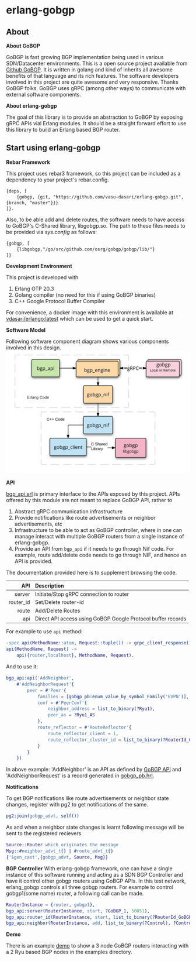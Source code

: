 # erlang-gobgp
## About
**About GoBGP**

GoBGP is fast growing BGP implementation being used in various SDN/Datacenter environments. This is a open source project available from [Github GoBGP](https://github.com/osrg/gobgp). It is written in golang and kind of inherits all awesome benefits of that language and its rich features. The software developers involved in this project are quite awesome and very responsive. Thanks GoBGP folks. GoBGP uses gRPC (among other ways) to communicate with external software components.

**About erlang-gobgp**

The goal of this library is to provide an abstraction to GoBGP by exposing gRPC APIs vial Erlang modules. It should be a straight forward effort to use this library to build an Erlang based BGP router.

## Start using erlang-gobgp
**Rebar Framework**

This project uses rebar3 framework, so this project can be included as a dependency to your project's rebar.config.

    {deps, [
        {gobgp, {git, "https://github.com/vasu-dasari/erlang-gobgp.git", {branch, "master"}}}
    ]}.

Also, to be able add and delete routes, the software needs to have access to GoBGP's C-Shared library, libgobgp.so. The path to these files needs to be provided via _sys.config_ as follows:

    {gobgp, [
        {libgobgp,"/go/src/github.com/osrg/gobgp/gobgp/lib/"}
    ]}

**Development Environment**

This project is developed with
 1. Erlang OTP 20.3
 2. Golang compiler (no need for this if using GoBGP binaries)
 3. C++ Google Protocol Buffer Compiler

For convenience, a docker image with this environment is available at [vdasari/erlango:latest](https://hub.docker.com/r/vdasari/erlango/) which can be used to get a quick start.


**Software Model**

Following software component diagram shows various components involved in this design.
![Software Model](https://github.com/vasu-dasari/erlang-gobgp/blob/master/docs/Erlang%20GoBGP%20Software%20Model%20-%20Page.jpeg)

 **API**
 
 [bgp_api.erl](https://github.com/vasu-dasari/erlang-gobgp/blob/master/src/bgp_api.erl) is primary interface to the APIs exposed by this project. APIs offered by this module are not meant to replace GoBGP API, rather to
 
 1. Abstract gRPC communication infrastructure
 2. Provide notifications like route advertisements or neighbor advertisements, etc
 3. Infrastructure to be able to act as GoBGP controller, where in one can manage interact with multiple GoBGP routers from a single instance of erlang-gobgp.
 4. Provide an API from `bgp_api` if it needs to go through Nif code. For example, route add/delete code needs to go through NIF, and hence an API is provided.

The documentation provided here is to supplement browsing the code.

| API | Description |
| ------: | :------ |
|  server  |  Initiate/Stop gRPC connection to router  |
|  router_id  |  Set/Delete router-id  |
|  route  |  Add/Delete Routes  |
|  api  |  Direct API access using GoBGP Google Protocol buffer records  |

For example to use `api` method:
```erlang
-spec api(MethodName::atom, Request::tuple()) -> grpc_client_response().
api(MethodName, Request) ->
    api({router,localhost}, MethodName, Request).
```
And to use it:

```erlang
bgp_api:api('AddNeighbor',
    #'AddNeighborRequest'{
        peer = #'Peer'{
            families = [gobgp_pb:enum_value_by_symbol_Family('EVPN')],
            conf = #'PeerConf'{
                neighbor_address = list_to_binary(?Ryu1),
                peer_as = ?Ryu1_AS
            },
            route_reflector = #'RouteReflector'{
                route_reflector_client = 1,
                route_reflector_cluster_id = list_to_binary(?RouterId_Control)
            }
        }
    })
```
In above example:
'AddNeighbor' is an API as defined by [GoBGP API](https://github.com/vasu-dasari/erlang-gobgp/blob/master/proto/gobgp.proto) and 'AddNeighborRequest' is a record generated in [gobgp_pb.hrl](https://github.com/vasu-dasari/erlang-gobgp/blob/master/include/gobgp_pb.hrl).

**Notifications**

To get BGP notifications like route advertisements or neighbor state changes, register with pg2 to get notifications of the same.

```erlang
pg2:join(gobgp_advt, self())
```
As and when a neighbor state changes is learnt following message will be sent to the registered recievers

```erlang
Source::Router which originates the message
Msg::#neighbor_advt_t{} | #route_advt_t{}
{'$gen_cast',{gobgp_advt, Source, Msg}}
```

**BGP Controller**
With erlang-gobgp framework, one can have a single instance of this software running and acting as a SDN BGP Controller and have it control other gobgp routers using GoBGP APIs. In this test network, erlang_gobgp controls all three gobgp routers. For example to control gobgp1(some name) router, a following call can be made.

```erlang
RouterInstance = {router, gobgp1},
bgp_api:server(RouterInstance, start, ?GoBGP_1, 50051),
bgp_api:router_id(RouterInstance, start, list_to_binary(?RouterId_GoBGP_1), ?GoBGP_1_AS),
bgp_api:neighbor(RouterInstance, add, list_to_binary(?Control), ?Control_AS, 'EVPN'),
```
**Demo**

There is an example [demo](https://github.com/vasu-dasari/erlang-gobgp/tree/master/apps/examples) to show a 3 node GoBGP routers interacting with a 2 Ryu based BGP nodes in the examples directory.